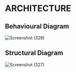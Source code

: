 # ARCHITECTURE
## Behavioural Diagram
![Screenshot (326)](https://user-images.githubusercontent.com/98874243/157909698-7c2cd9a6-c22e-474c-8ffa-bcc16a9201a3.png)
## Structural Diagram
![Screenshot (327)](https://user-images.githubusercontent.com/98874243/157909809-698e88f2-88a0-454f-882b-ea7634836501.png)
